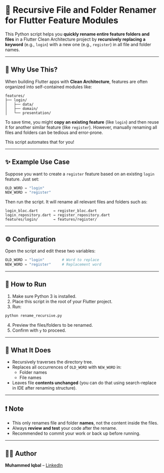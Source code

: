 # 🔁 Recursive File and Folder Renamer for Flutter Feature Modules

This Python script helps you **quickly rename entire feature folders and files** in a Flutter Clean Architecture project by **recursively replacing a keyword** (e.g., `login`) with a new one (e.g., `register`) in all file and folder names.

---

## 🧠 Why Use This?

When building Flutter apps with **Clean Architecture**, features are often organized into self-contained modules like:

```
features/
├── login/
│   ├── data/
│   ├── domain/
│   └── presentation/
```

To save time, you might **copy an existing feature** (like `login`) and then reuse it for another similar feature (like `register`). However, manually renaming all files and folders can be tedious and error-prone.

This script automates that for you!

---

## ✨ Example Use Case

Suppose you want to create a `register` feature based on an existing `login` feature. Just set:

```python
OLD_WORD = "login"
NEW_WORD = "register"
```

Then run the script. It will rename all relevant files and folders such as:

```
login_bloc.dart       → register_bloc.dart  
login_repository.dart → register_repository.dart  
features/login/       → features/register/
```

---

## ⚙️ Configuration

Open the script and edit these two variables:

```python
OLD_WORD = "login"        # Word to replace
NEW_WORD = "register"     # Replacement word
```

---

## 🚀 How to Run

1. Make sure Python 3 is installed.
2. Place this script in the root of your Flutter project.
3. Run:

```bash
python rename_recursive.py
```

4. Preview the files/folders to be renamed.
5. Confirm with `y` to proceed.

---

## 📁 What It Does

- Recursively traverses the directory tree.
- Replaces all occurrences of `OLD_WORD` with `NEW_WORD` in:
  - Folder names
  - File names
- Leaves file **contents unchanged** (you can do that using search-replace in IDE after renaming structure).

---

## ❗ Note

- This only renames file and folder **names**, not the content inside the files.
- Always **review and test** your code after the rename.
- Recommended to commit your work or back up before running.

---

## 👨‍💻 Author

**Muhammed Iqbal** – [LinkedIn](https://linkedin.com/in/iqbaltld)
